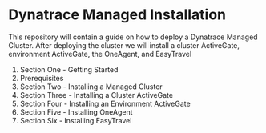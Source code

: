 # Dynatrace Managed Installation
This repository will contain a guide on how to deploy a Dynatrace Managed Cluster. After deploying the cluster we will install a cluster ActiveGate, environment ActiveGate, the OneAgent, and EasyTravel
1. Section One - Getting Started
  1. Prerequisites
1. Section Two - Installing a Managed Cluster
1. Section Three - Installing a Cluster ActiveGate
1. Section Four - Installing an Environment ActiveGate
1. Section Five - Installing OneAgent
1. Section Six - Installing EasyTravel
